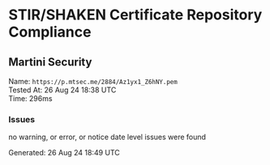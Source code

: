 # STIR/SHAKEN Certificate Repository Compliance

## Martini Security

Name: `https://p.mtsec.me/2884/Az1yx1_Z6hNY.pem`\
Tested At: 26 Aug 24 18:38 UTC\
Time: 296ms

### Issues

no warning, or error, or notice date level issues were found

Generated: 26 Aug 24 18:49 UTC